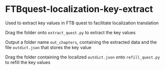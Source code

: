 # FTBquest-localization-key-extract
Used to extract key values ​​in FTB quest to facilitate localization translation

Drag the folder onto `extract_quest.py` to extract the key values

Output a folder name `out_chapters`, containing the extracted data and the file `outdict.json` that stores the key value

Drag the folder containing the localized `outdict.json` onto `refill_quest.py` to refill the key values
